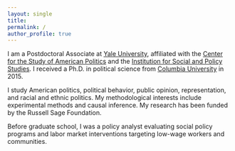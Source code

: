 ```yaml
---
layout: single
title:
permalink: /
author_profile: true
---
```


I am a Postdoctoral Associate at [Yale University](http://www.yale.edu/), affiliated with the [Center for the Study of American Politics](http://csap.yale.edu/) and the [Institution for Social and Policy Studies](http://isps.yale.edu/). I received a Ph.D. in political science from [Columbia University](http://polisci.columbia.edu/) in 2015. 

I study American politics, political behavior, public opinion, representation, and racial and ethnic politics. My methodological interests include experimental methods and causal inference. My research has been funded by the Russell Sage Foundation.

Before graduate school, I was a policy analyst evaluating social policy programs and labor market interventions targeting low-wage workers and communities.

